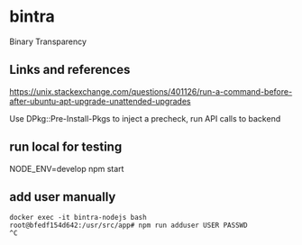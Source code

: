 # bintra

Binary Transparency

## Links and references

https://unix.stackexchange.com/questions/401126/run-a-command-before-after-ubuntu-apt-upgrade-unattended-upgrades

Use DPkg::Pre-Install-Pkgs to inject a precheck, run API calls to backend

## run local for testing

NODE_ENV=develop npm start

## add user manually

    docker exec -it bintra-nodejs bash
    root@bfedf154d642:/usr/src/app# npm run adduser USER PASSWD
    ^C